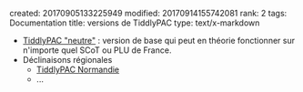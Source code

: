 created: 20170905133225949
modified: 20170914155742081
rank: 2
tags: Documentation
title: versions de TiddlyPAC
type: text/x-markdown

* [TiddlyPAC "neutre"][neutre] : version de base qui peut en théorie fonctionner sur n'importe quel SCoT ou PLU de France.
* Déclinaisons régionales
  * [TiddlyPAC Normandie][normandie]
  * ...

[neutre]: https://framagit.org/know-rmandie/TiddlyPAC/

[normandie]: https://framagit.org/know-rmandie/TiddlyPAC/

